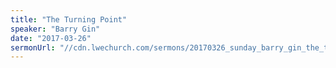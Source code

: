 ```yaml
---
title: "The Turning Point"
speaker: "Barry Gin"
date: "2017-03-26"
sermonUrl: "//cdn.lwechurch.com/sermons/20170326_sunday_barry_gin_the_turning_point.mp3"
---
```

